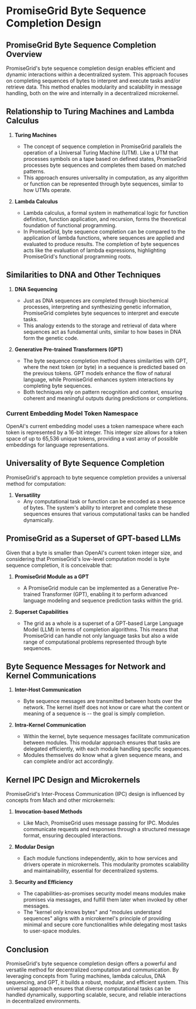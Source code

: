 # PromiseGrid Byte Sequence Completion Design

## PromiseGrid Byte Sequence Completion Overview

PromiseGrid's byte sequence completion design enables efficient and dynamic interactions within a decentralized system. This approach focuses on completing sequences of bytes to interpret and execute tasks and/or retrieve data. This method enables modularity and scalability in message handling, both on the wire and internally in a decentralized microkernel.

## Relationship to Turing Machines and Lambda Calculus

1. **Turing Machines**
   - The concept of sequence completion in PromiseGrid parallels the operation of a Universal Turing Machine (UTM). Like a UTM that processes symbols on a tape based on defined states, PromiseGrid processes byte sequences and completes them based on matched patterns.
   - This approach ensures universality in computation, as any algorithm or function can be represented through byte sequences, similar to how UTMs operate.

2. **Lambda Calculus**
   - Lambda calculus, a formal system in mathematical logic for function definition, function application, and recursion, forms the theoretical foundation of functional programming.
   - In PromiseGrid, byte sequence completion can be compared to the application of lambda functions, where sequences are applied and evaluated to produce results. The completion of byte sequences acts like the evaluation of lambda expressions, highlighting PromiseGrid's functional programming roots.

## Similarities to DNA and Other Techniques

1. **DNA Sequencing**
   - Just as DNA sequences are completed through biochemical processes, interpreting and synthesizing genetic information, PromiseGrid completes byte sequences to interpret and execute tasks.
   - This analogy extends to the storage and retrieval of data where sequences act as fundamental units, similar to how bases in DNA form the genetic code.

2. **Generative Pre-trained Transformers (GPT)**
   - The byte sequence completion method shares similarities with GPT, where the next token (or byte) in a sequence is predicted based on the previous tokens. GPT models enhance the flow of natural language, while PromiseGrid enhances system interactions by completing byte sequences.
   - Both techniques rely on pattern recognition and context, ensuring coherent and meaningful outputs during predictions or completions.

### Current Embedding Model Token Namespace

OpenAI's current embedding model uses a token namespace where each token is represented by a 16-bit integer. This integer size allows for a token space of up to 65,536 unique tokens, providing a vast array of possible embeddings for language representations. 

## Universality of Byte Sequence Completion

PromiseGrid's approach to byte sequence completion provides a universal method for computation:

1. **Versatility**
   - Any computational task or function can be encoded as a sequence of bytes. The system's ability to interpret and complete these sequences ensures that various computational tasks can be handled dynamically.

## PromiseGrid as a Superset of GPT-based LLMs

Given that a byte is smaller than OpenAI's current token integer size, and considering that PromiseGrid's low-level computation model is byte sequence completion, it is conceivable that:

1. **PromiseGrid Module as a GPT**
   - A PromiseGrid module can be implemented as a Generative Pre-trained Transformer (GPT), enabling it to perform advanced language modeling and sequence prediction tasks within the grid.
   
2. **Superset Capabilities**
   - The grid as a whole is a superset of a GPT-based Large Language Model (LLM) in terms of completion algorithms. This means that PromiseGrid can handle not only language tasks but also a wide range of computational problems represented through byte sequences.

## Byte Sequence Messages for Network and Kernel Communications

1. **Inter-Host Communication**
   - Byte sequence messages are transmitted between hosts over the network. The kernel itself does not know or care what the content or meaning of a sequence is -- the goal is simply completion.

2. **Intra-Kernel Communication**
   - Within the kernel, byte sequence messages facilitate communication between modules. This modular approach ensures that tasks are delegated efficiently, with each module handling specific sequences.
   - Modules themselves do know what a given sequence means, and can complete and/or act accordingly.

## Kernel IPC Design and Microkernels

PromiseGrid's Inter-Process Communication (IPC) design is influenced by concepts from Mach and other microkernels:

1. **Invocation-based Methods**
   - Like Mach, PromiseGrid uses message passing for IPC. Modules communicate requests and responses through a structured message format, ensuring decoupled interactions.
   
2. **Modular Design**
   - Each module functions independently, akin to how services and drivers operate in microkernels. This modularity promotes scalability and maintainability, essential for decentralized systems.
   
3. **Security and Efficiency**
   - The capabilities-as-promises security model means modules make promises via messages, and fulfill them later when invoked by other messages.
   - The "kernel only knows bytes" and "modules understand sequences" aligns with a microkernel's principle of providing minimal and secure core functionalities while delegating most tasks to user-space modules.

## Conclusion

PromiseGrid's byte sequence completion design offers a powerful and versatile method for decentralized computation and communication. By leveraging concepts from Turing machines, lambda calculus, DNA sequencing, and GPT, it builds a robust, modular, and efficient system. This universal approach ensures that diverse computational tasks can be handled dynamically, supporting scalable, secure, and reliable interactions in decentralized environments.
